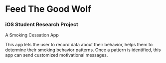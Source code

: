 # Feed The Good Wolf
### iOS Student Research Project

A Smoking Cessation App

This app lets the user to record data about their behavior, helps them to determine their smoking behavior patterns. Once a pattern is identified, this app can send customized motivational messages.
